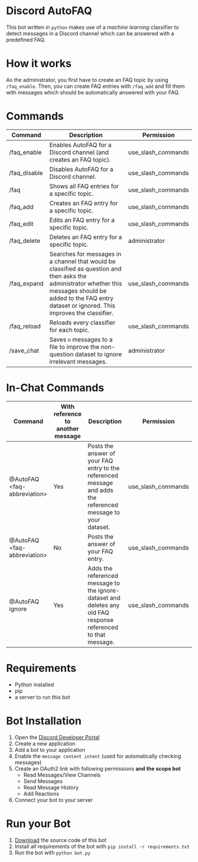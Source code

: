# Discord AutoFAQ
This bot written in `python` makes use of a *machine learning* classifier to detect messages in a Discord channel which can be answered with a predefined FAQ.

# How it works
As the administrator, you first have to create an FAQ topic by using `/faq_enable`. Then, you can create FAQ entries with `/faq_add` and fill them with messages which should be automatically answered with your FAQ.

# Commands
| **Command**  | **Description**                                                                                                                                                                                                  | **Permission** |
|--------------|------------------------------------------------------------------------------------------------------------------------------------------------------------------------------------------------------------------|----------------|
| /faq_enable  | Enables AutoFAQ for a Discord channel (and creates an FAQ topic).                                                                                                                                                | use_slash_commands              |
| /faq_disable | Disables AutoFAQ for a Discord channel.                                                                                                                                                                          | use_slash_commands              |
| /faq         | Shows all FAQ entries for a specific topic.                                                                                                                                                                      | use_slash_commands              |
| /faq_add     | Creates an FAQ entry for a specific topic.                                                                                                                                                                       | use_slash_commands              |
| /faq_edit    | Edits an FAQ entry for a specific topic.                                                                                                                                                                         | use_slash_commands              |
| /faq_delete  | Deletes an FAQ entry for a specific topic.                                                                                                                                                                       | administrator  |
| /faq_expand  | Searches for messages in a channel that would be classified as question and then asks the administrator whether this messages should be added to the FAQ entry dataset or ignored. This improves the classifier. | use_slash_commands              |
| /faq_reload  | Reloads every classifier for each topic.                                                                                                                                                                         | use_slash_commands              |
| /save_chat   | Saves `n` messages to a file to improve the non-question dataset to ignore irrelevant messages.                                                                                                                  | administrator  |

# In-Chat Commands
| **Command**                 | **With reference to another message** | **Description**                                                                                                | **Permission**    |
|-----------------------------|---------------------------------------|----------------------------------------------------------------------------------------------------------------|-------------------|
| @AutoFAQ \<faq-abbreviation> | Yes                                   | Posts the answer of your FAQ entry to the referenced message and adds the referenced message to your dataset.  | use_slash_commands |
| @AutoFAQ \<faq-abbreviation> | No                                    | Posts the answer of your FAQ entry.                                                                            | use_slash_commands |
| @AutoFAQ ignore             | Yes                                   | Adds the referenced message to the ignore-dataset and deletes any old FAQ response referenced to that message. | use_slash_commands |

# Requirements
* Python installed
* pip
* a server to run this bot

# Bot Installation
1. Open the [Discord Developer Portal](https://discord.com/developers/applications)
2. Create a new application
3. Add a bot to your application
4. Enable the `message content intent` (used for automatically checking messages)
5. Create an OAuth2 link with following permissions **and the scope bot**
    * Read Messages/View Channels
    * Send Messages
    * Read Message History
    * Add Reactions
6. Connect your bot to your server

# Run your Bot
1. [Download](https://github.com/erikzimmermann/discord-auto-faq/archive/refs/heads/main.zip) the source code of this bot
2. Install all requirements of the bot with `pip install -r requirements.txt`
3. Run the bot with `python bot.py`
